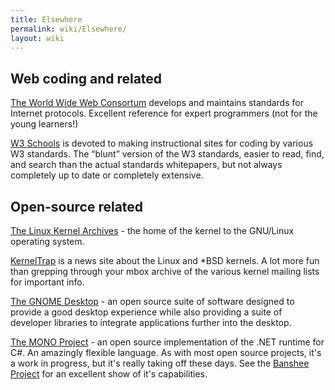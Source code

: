 ```yaml
---
title: Elsewhere
permalink: wiki/Elsewhere/
layout: wiki
---
```


Web coding and related
----------------------

[The World Wide Web Consortum](http://www.w3.org) develops and maintains
standards for Internet protocols. Excellent reference for expert
programmers (not for the young learners!)

[W3 Schools](http://www.w3schools.org) is devoted to making
instructional sites for coding by various W3 standards. The “blunt”
version of the W3 standards, easier to read, find, and search than the
actual standards whitepapers, but not always completely up to date or
completely extensive.

Open-source related
-------------------

[The Linux Kernel Archives](http://www.kernel.org) - the home of the
kernel to the GNU/Linux operating system.

[KernelTrap](http://www.kerneltrap.org) is a news site about the Linux
and \*BSD kernels. A lot more fun than grepping through your mbox
archive of the various kernel mailing lists for important info.

[The GNOME Desktop](http://www.gnome.org) - an open source suite of
software designed to provide a good desktop experience while also
providing a suite of developer libraries to integrate applications
further into the desktop.

[The MONO Project](http://www.mono-project.org) - an open source
implementation of the .NET runtime for C\#. An amazingly flexible
language. As with most open source projects, it's a work in progress,
but it's really taking off these days. See the [Banshee
Project](http://www.banshee-project.org) for an excellent show of it's
capabilities.
